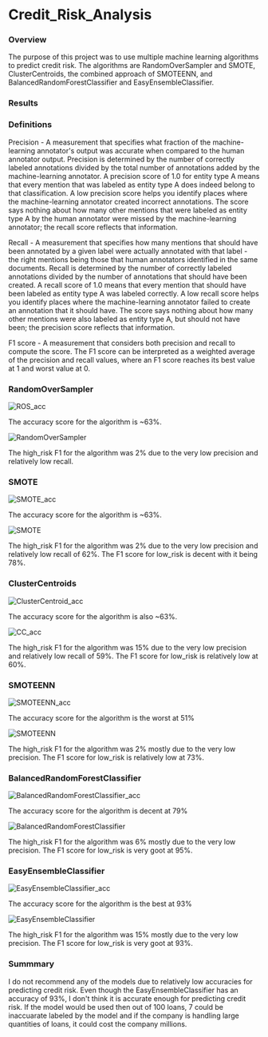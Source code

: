 # Credit_Risk_Analysis

### Overview

The purpose of this project was to use multiple machine learning algorithms to predict credit risk. The algorithms are RandomOverSampler and SMOTE, ClusterCentroids, the combined approach of SMOTEENN, and BalancedRandomForestClassifier and EasyEnsembleClassifier. 

### Results

### Definitions 
Precision - A measurement that specifies what fraction of the machine-learning annotator's output was accurate when compared to the human annotator output. Precision is determined by the number of correctly labeled annotations divided by the total number of annotations added by the machine-learning annotator. A precision score of 1.0 for entity type A means that every mention that was labeled as entity type A does indeed belong to that classification. A low precision score helps you identify places where the machine-learning annotator created incorrect annotations. The score says nothing about how many other mentions that were labeled as entity type A by the human annotator were missed by the machine-learning annotator; the recall score reflects that information. 

Recall - A measurement that specifies how many mentions that should have been annotated by a given label were actually annotated with that label - the right mentions being those that human annotators identified in the same documents. Recall is determined by the number of correctly labeled annotations divided by the number of annotations that should have been created. A recall score of 1.0 means that every mention that should have been labeled as entity type A was labeled correctly. A low recall score helps you identify places where the machine-learning annotator failed to create an annotation that it should have. The score says nothing about how many other mentions were also labeled as entity type A, but should not have been; the precision score reflects that information.

F1 score -  A measurement that considers both precision and recall to compute the score. The F1 score can be interpreted as a weighted average of the precision and recall values, where an F1 score reaches its best value at 1 and worst value at 0.

### RandomOverSampler

![ROS_acc](https://user-images.githubusercontent.com/87910875/147425757-5f961778-de24-49cd-89a9-b596e2ccb663.png)

The accuracy score for the algorithm is ~63%.

![RandomOverSampler](https://user-images.githubusercontent.com/87910875/147425246-46da2f4c-8210-4e00-ae66-3a319dcd8d03.png)

The high_risk F1 for the algorithm was 2% due to the very low precision and relatively low recall. 

### SMOTE

![SMOTE_acc](https://user-images.githubusercontent.com/87910875/147425507-b13b8500-edef-414f-9892-5c363c1d1ef4.png)

The accuracy score for the algorithm is ~63%.

![SMOTE](https://user-images.githubusercontent.com/87910875/147425875-69042602-d37f-488e-a251-e5e71f66b493.png)

The high_risk F1 for the algorithm was 2% due to the very low precision and relatively low recall of 62%. The F1 score for low_risk is decent with it being 78%.

### ClusterCentroids

![ClusterCentroid_acc](https://user-images.githubusercontent.com/87910875/147425785-e4e94c55-230c-4795-b482-5456c3ef7867.png)

The accuracy score for the algorithm is also ~63%.

![CC_acc](https://user-images.githubusercontent.com/87910875/147425784-ae3bf74b-4487-40d9-a9c9-3cf97f93651d.png)

The high_risk F1 for the algorithm was 15% due to the very low precision and relatively low recall of 59%. The F1 score for low_risk is relatively low at 60%.

### SMOTEENN

![SMOTEENN_acc](https://user-images.githubusercontent.com/87910875/147425795-b70f00f5-c029-4c6f-8657-0e33abc90372.png)

The accuracy score for the algorithm is the worst at 51%

![SMOTEENN](https://user-images.githubusercontent.com/87910875/147425794-3a9ac4bd-0b4a-4b17-a19b-35d7259b4c2f.png)

The high_risk F1 for the algorithm was 2% mostly due to the very low precision. The F1 score for low_risk is relatively low at 73%.


### BalancedRandomForestClassifier

![BalancedRandomForestClassifier_acc](https://user-images.githubusercontent.com/87910875/147425800-bcfd8187-1afc-4c22-9786-08cfdf512959.png)

The accuracy score for the algorithm is decent at 79%

![BalancedRandomForestClassifier](https://user-images.githubusercontent.com/87910875/147425801-44066cef-a2fc-4d3e-ae40-bc278cda7447.png)

The high_risk F1 for the algorithm was 6% mostly due to the very low precision. The F1 score for low_risk is very goot at 95%.



### EasyEnsembleClassifier

![EasyEnsembleClassifier_acc](https://user-images.githubusercontent.com/87910875/147425806-26b21270-f7f5-4384-b4cd-79446bfb7c74.png)

The accuracy score for the algorithm is the best at 93%

![EasyEnsembleClassifier](https://user-images.githubusercontent.com/87910875/147425805-cadbd39d-f904-4a2e-b895-caf12be55aaf.png)

The high_risk F1 for the algorithm was 15% mostly due to the very low precision. The F1 score for low_risk is very goot at 93%.

### Summmary

I do not recommend any of the models due to relatively low accuracies for predicting credit risk. Even though the EasyEnsembleClassifier has an accuracy of 93%, I don't think it is accurate enough for predicting credit risk. If the model would be used then out of 100 loans, 7 could be inaccuarate labeled by the model and if the company is handling large quantities of loans, it could cost the company millions. 
